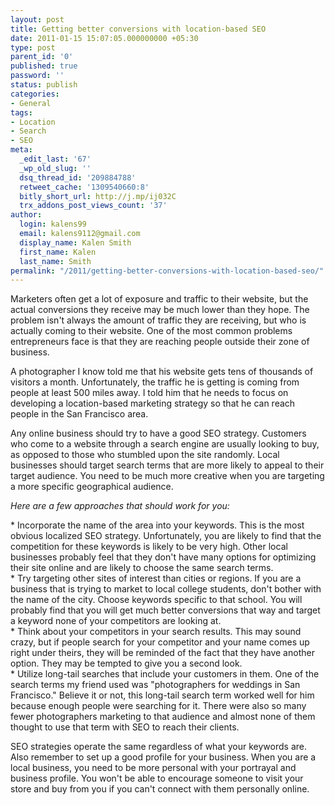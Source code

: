 ```yaml
---
layout: post
title: Getting better conversions with location-based SEO
date: 2011-01-15 15:07:05.000000000 +05:30
type: post
parent_id: '0'
published: true
password: ''
status: publish
categories:
- General
tags:
- Location
- Search
- SEO
meta:
  _edit_last: '67'
  _wp_old_slug: ''
  dsq_thread_id: '209884788'
  retweet_cache: '1309540660:8'
  bitly_short_url: http://j.mp/ij032C
  trx_addons_post_views_count: '37'
author:
  login: kalens99
  email: kalens9112@gmail.com
  display_name: Kalen Smith
  first_name: Kalen
  last_name: Smith
permalink: "/2011/getting-better-conversions-with-location-based-seo/"
---
```

<p>Marketers often get a lot of exposure and traffic to their website, but the actual conversions they receive may be much lower than they hope. The problem isn't always the amount of traffic they are receiving, but who is actually coming to their website. One of the most common problems entrepreneurs face is that they are reaching people outside their zone of business.  </p>
<p>A photographer I know told me that his website gets tens of thousands of visitors a month. Unfortunately, the traffic he is getting is coming from people at least 500 miles away. I told him that he needs to focus on developing a location-based marketing strategy so that he can reach people in the San Francisco area.</p>

<p>Any online business should try to have a good SEO strategy. Customers who come to a website through a search engine are usually looking to buy, as opposed to those who stumbled upon the site randomly. Local businesses should target search terms that are more likely to appeal to their target audience. You need to be much more creative when you are targeting a more specific geographical audience.</p>
<p><em>Here are a few approaches that should work for you:</em></p>
<p>* Incorporate the name of the area into your keywords. This is the most obvious localized SEO strategy. Unfortunately, you are likely to find that the competition for these keywords is likely to be very high. Other local businesses probably feel that they don't have many options for optimizing their site online and are likely to choose the same search terms.<br />
* Try targeting other sites of interest than cities or regions. If you are a business that is trying to market to local college students, don't bother with the name of the city. Choose keywords specific to that school. You will probably find that you will get much better conversions that way and target a keyword none of your competitors are looking at.<br />
* Think about your competitors in your search results. This may sound crazy, but if people search for your competitor and your name comes up right under theirs, they will be reminded of the fact that they have another option. They may be tempted to give you a second look.<br />
* Utilize long-tail searches that include your customers in them. One of the search terms my friend used was "photographers for weddings in San Francisco." Believe it or not, this long-tail search term worked well for him because enough people were searching for it. There were also so many fewer photographers marketing to that audience and almost none of them thought to use that term with SEO to reach their clients.</p>
<p>SEO strategies operate the same regardless of what your keywords are. Also remember to set up a good profile for your business. When you are a local business, you need to be more personal with your portrayal and business profile. You won't be able to encourage someone to visit your store and buy from you if you can't connect with them personally online.</p>
